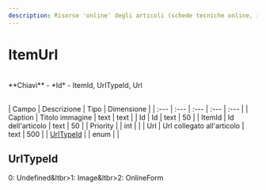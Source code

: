 ```yaml
---
description: Risorse 'online' degli articoli (schede tecniche online, immagini, ...)
---
```

# ItemUrl

<br>
**Chiavi**
- *Id*
- ItemId, UrlTypeId, Url
<br><br>

| Campo | Descrizione | Tipo | Dimensione | 
| :--- | :--- | :--- | :--- | :--- |
| Caption | Titolo immagine | text | text |
| Id | Id | text | 50 |
| ItemId | Id dell'articolo | text | 50 |
| Priority |  | int |  |
| Url | Url collegato all'articolo | text | 500 |
| [UrlTypeId](#urltypeid) |  | enum |  |

UrlTypeId
---
0: Undefined&ltbr&gt;1: Image&ltbr&gt;2: OnlineForm


